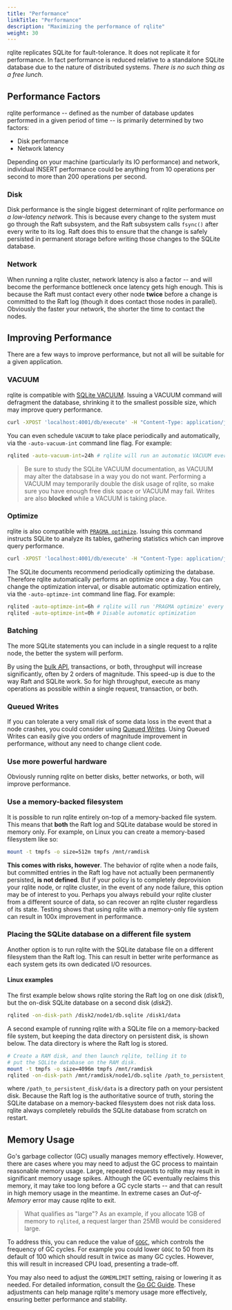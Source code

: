 ```yaml
---
title: "Performance"
linkTitle: "Performance"
description: "Maximizing the performance of rqlite"
weight: 30
---
```

rqlite replicates SQLite for fault-tolerance. It does not replicate it for performance. In fact performance is reduced relative to a standalone SQLite database due to the nature of distributed systems. _There is no such thing as a free lunch_.

## Performance Factors

rqlite performance -- defined as the number of database updates performed in a given period of time -- is primarily determined by two factors:
- Disk performance
- Network latency

Depending on your machine (particularly its IO performance) and network, individual INSERT performance could be anything from 10 operations per second to more than 200 operations per second.

### Disk
Disk performance is the single biggest determinant of rqlite performance _on a low-latency network_. This is because every change to the system must go through the Raft subsystem, and the Raft subsystem calls `fsync()` after every write to its log. Raft does this to ensure that the change is safely persisted in permanent storage before writing those changes to the SQLite database. 

### Network
When running a rqlite cluster, network latency is also a factor -- and will become the performance bottleneck once latency gets high enough. This is because the Raft must contact every other node **twice** before a change is committed to the Raft log (though it does contact those nodes in parallel). Obviously the faster your network, the shorter the time to contact the nodes.

## Improving Performance

There are a few ways to improve performance, but not all will be suitable for a given application.

### VACUUM
rqlite is compatible with [SQLite VACUUM](https://www.sqlite.org/lang_vacuum.html). Issuing a VACUUM command will defragment the database, shrinking it to the smallest possible size, which may improve query performance.
```bash
curl -XPOST 'localhost:4001/db/execute' -H "Content-Type: application/json" -d '["VACUUM"]'
```

You can even schedule `VACUUM` to take place periodically and automatically, via the `-auto-vacuum-int` command line flag. For example:
```bash
rqlited -auto-vacuum-int=24h # rqlite will run an automatic VACUUM every day
```

>Be sure to study the SQLite VACUUM documentation, as VACUUM may alter the databsase in a way you do not want. Performing a VACUUM may temporarily double the disk usage of rqlite, so make sure you have enough free disk space or VACUUM may fail. Writes are also **blocked** while a VACUUM is taking place.

### Optimize
rqlite is also compatible with [`PRAGMA optimize`](https://www.sqlite.org/pragma.html#pragma_optimize). Issuing this command instructs SQLite to analyze its tables, gathering statistics which can improve query performance.
```bash
curl -XPOST 'localhost:4001/db/execute' -H "Content-Type: application/json" -d '["PRAGMA optimize"]'
```
The SQLite documents recommend periodically optimizing the database. Therefore rqlite automatically performs an optimize once a day. You can change the optimization interval, or disable automatic optimization entirely, via the `-auto-optimze-int` command line flag. For example:
```bash
rqlited -auto-optimze-int=6h # rqlite will run 'PRAGMA optimize' every six hours
rqlited -auto-optimze-int=0h # Disable automatic optimization
```

### Batching
The more SQLite statements you can include in a single request to a rqlite node, the better the system will perform. 

By using the [bulk API](/docs/api/bulk-api/), transactions, or both, throughput will increase significantly, often by 2 orders of magnitude. This speed-up is due to the way Raft and SQLite work. So for high throughput, execute as many operations as possible within a single request, transaction, or both.

### Queued Writes
If you can tolerate a very small risk of some data loss in the event that a node crashes, you could consider using [Queued Writes](/docs/api/queued-writes/). Using Queued Writes can easily give you orders of magnitude improvement in performance, without any need to change client code.

### Use more powerful hardware
Obviously running rqlite on better disks, better networks, or both, will improve performance.

### Use a memory-backed filesystem
It is possible to run rqlite entirely on-top of a memory-backed file system. This means that **both** the Raft log and SQLite database would be stored in memory only. For example, on Linux you can create a memory-based filesystem like so:
```bash
mount -t tmpfs -o size=512m tmpfs /mnt/ramdisk
```
**This comes with risks, however**. The behavior of rqlite when a node fails, but committed entries in the Raft log have not actually been permanently persisted, **is not defined**. But if your policy is to completely deprovision your rqlite node, or rqlite cluster, in the event of any node failure, this option may be of interest to you. Perhaps you always rebuild your rqlite cluster from a different source of data, so can recover an rqlite cluster regardless of its state. Testing shows that using rqlite with a memory-only file system can result in 100x improvement in performance.

### Placing the SQLite database on a different file system
Another option is to run rqlite with the SQLite database file on a different filesystem than the Raft log. This can result in better write performance as each system gets its own dedicated I/O resources.

#### Linux examples
The first example below shows rqlite storing the Raft log on one disk (_disk1_), but the on-disk SQLite database on a second disk (_disk2_).
```bash
rqlited -on-disk-path /disk2/node1/db.sqlite /disk1/data
```

A second example of running rqlite with a SQLite file on a memory-backed file system, but keeping the data directory on persistent disk, is shown below. The data directory is where the Raft log is stored.
```bash
# Create a RAM disk, and then launch rqlite, telling it to
# put the SQLite database on the RAM disk.
mount -t tmpfs -o size=4096m tmpfs /mnt/ramdisk
rqlited -on-disk-path /mnt/ramdisk/node1/db.sqlite /path_to_persistent_disk/data
```
where `/path_to_persistent_disk/data` is a directory path on your persistent disk. Because the Raft log is the authoritative source of truth, storing the SQLite database on a memory-backed filesystem does not risk data loss. rqlite always completely rebuilds the SQLite database from scratch on restart.

## Memory Usage
Go's garbage collector (GC) usually manages memory effectively. However, there are cases where you may need to adjust the GC process to maintain reasonable memory usage. Large, repeated requests to rqlite may result in significant memory usage spikes. Although the GC eventually reclaims this memory, it may take too long before a GC cycle starts -- and that can result in high memory usage in the meantime. In extreme cases an _Out-of-Memory_ error may cause rqlite to exit.
>What qualifies as "large"? As an example, if you allocate 1GB of memory to `rqlited`, a request larger than 25MB would be considered large.

To address this, you can reduce the value of [`GOGC`](https://tip.golang.org/doc/gc-guide#GOGC), which controls the frequency of GC cycles. For example you could lower `GOGC` to 50 from its default of 100 which should result in twice as many GC cycles. However, this will result in increased CPU load, presenting a trade-off.

You may also need to adjust the `GOMEMLIMIT` setting, raising or lowering it as needed. For detailed information, consult the [Go GC Guide](https://tip.golang.org/doc/gc-guide). These adjustments can help manage rqlite's memory usage more effectively, ensuring better performance and stability.
